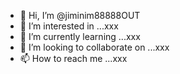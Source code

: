 - 👋 Hi, I’m @jiminim88888OUT
- 👀 I’m interested in ...xxx
- 🌱 I’m currently learning ...xxx
- 💞️ I’m looking to collaborate on ...xxx
- 📫 How to reach me ...xxx

<!---
jiminim88888OUT/jiminim88888OUT is a ✨ special ✨ repository because its `README.md` (this file) appears on your GitHub profile.
You can click the Preview link to take a look at your changes.
--->
